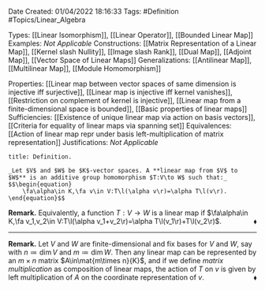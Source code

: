 <div class="topSpace"></div>

Date Created: 01/04/2022 18:16:33
Tags: #Definition #Topics/Linear_Algebra

Types: [[Linear Isomorphism]], [[Linear Operator]], [[Bounded Linear Map]]
Examples: _Not Applicable_
Constructions: [[Matrix Representation of a Linear Map]], [[Kernel slash Nullity]], [[Image slash Rank]], [[Dual Map]], [[Adjoint Map]], [[Vector Space of Linear Maps]]
Generalizations: [[Antilinear Map]], [[Multilinear Map]], [[Module Homomorphism]]

Properties: [[Linear map between vector spaces of same dimension is injective iff surjective]], [[Linear map is injective iff kernel vanishes]], [[Restriction on complement of kernel is injective]], [[Linear map from a finite-dimensional space is bounded]], [[Basic properties of linear maps]]
Sufficiencies: [[Existence of unique linear map via action on basis vectors]], [[Criteria for equality of linear maps via spanning set]]
Equivalences: [[Action of linear map repr under basis left-multiplication of matrix representation]]
Justifications: _Not Applicable_

``` ad-Definition
title: Definition.

_Let $V$ and $W$ be $K$-vector spaces. A **linear map from $V$ to $W$** is an additive group homomorphism $T:V\to W$ such that:_
$$\begin{equation}
    \fa\alpha\in K,\fa v\in V:T\l(\alpha v\r)=\alpha T\l(v\r).
\end{equation}$$

```

**Remark.** Equivalently, a function $T:V\to W$ is a linear map if $\fa\alpha\in K,\fa v_1,v_2\in V:T\l(\alpha v_1+v_2\r)=\alpha T\l(v_1\r)+T\l(v_2\r)$.<span style="float:right;">$\blacklozenge$</span>

---

**Remark.** Let $V$ and $W$ are finite-dimensional and fix bases for $V$ and $W$, say with $n\coloneqq\dim V$ and $m\coloneqq\dim W$. Then any linear map can be represented by an $m\times n$ matrix $A\in\mat{m\times n}{K}$, and if we define _matrix multiplication_ as composition of linear maps, the action of $T$ on $v$ is given by left multiplication of $A$ on the coordinate representation of $v$.<span style="float:right;">$\blacklozenge$</span>
